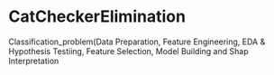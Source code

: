 # CatCheckerElimination
Classification_problem(Data Preparation, Feature Engineering, EDA &amp; Hypothesis Testiing, Feature Selection, Model Building and Shap Interpretation
